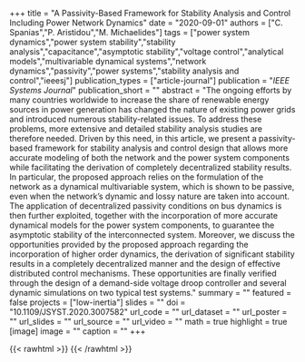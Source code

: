 +++
title = "A Passivity-Based Framework for Stability Analysis and Control Including Power Network Dynamics"
date = "2020-09-01"
authors = ["C. Spanias","P. Aristidou","M. Michaelides"]
tags = ["power system dynamics","power system stability","stability analysis","capacitance","asymptotic stability","voltage control","analytical models","multivariable dynamical systems","network dynamics","passivity","power systems","stability analysis and control","ieeesj"]
publication_types = ["article-journal"]
publication = "_IEEE Systems Journal_"
publication_short = ""
abstract = "The ongoing efforts by many countries worldwide to increase the share of renewable energy sources in power generation has changed the nature of existing power grids and introduced numerous stability-related issues. To address these problems, more extensive and detailed stability analysis studies are therefore needed. Driven by this need, in this article, we present a passivity-based framework for stability analysis and control design that allows more accurate modeling of both the network and the power system components while facilitating the derivation of completely decentralized stability results. In particular, the proposed approach relies on the formulation of the network as a dynamical multivariable system, which is shown to be passive, even when the network’s dynamic and lossy nature are taken into account. The application of decentralized passivity conditions on bus dynamics is then further exploited, together with the incorporation of more accurate dynamical models for the power system components, to guarantee the asymptotic stability of the interconnected system. Moreover, we discuss the opportunities provided by the proposed approach regarding the incorporation of higher order dynamics, the derivation of significant stability results in a completely decentralized manner and the design of effective distributed control mechanisms. These opportunities are finally verified through the design of a demand-side voltage droop controller and several dynamic simulations on two typical test systems."
summary = ""
featured = false
projects = ["low-inertia"]
slides = ""
doi = "10.1109/JSYST.2020.3007582"
url_code = ""
url_dataset = ""
url_poster = ""
url_slides = ""
url_source = ""
url_video = ""
math = true
highlight = true
[image]
image = ""
caption = ""
+++

{{< rawhtml >}}
<a href="https://plu.mx/plum/a/?doi=10.1109/JSYST.2020.3007582" class="plumx-details"></a>
{{< /rawhtml >}}
